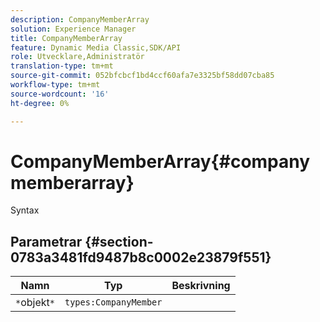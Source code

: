 ```yaml
---
description: CompanyMemberArray
solution: Experience Manager
title: CompanyMemberArray
feature: Dynamic Media Classic,SDK/API
role: Utvecklare,Administratör
translation-type: tm+mt
source-git-commit: 052bfcbcf1bd4ccf60afa7e3325bf58dd07cba85
workflow-type: tm+mt
source-wordcount: '16'
ht-degree: 0%

---
```



# CompanyMemberArray{#companymemberarray}

Syntax

## Parametrar {#section-0783a3481fd9487b8c0002e23879f551}

| Namn | Typ | Beskrivning |
|---|---|---|
| `*`objekt`*` | `types:CompanyMember` |  |

